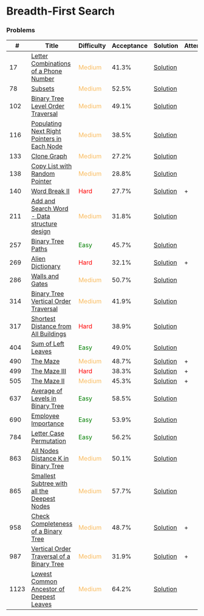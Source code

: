 Breadth-First Search
===

### Problems
| #   | Title    |   Difficulty | Acceptance | Solution  | Attention |
| --- | --- | --- | --- | --- | --- |
| 17 | [Letter Combinations of a Phone Number](https://leetcode.com/problems/letter-combinations-of-a-phone-number/) | <span style="color:#FABC60">Medium</span>   | 41.3% |[Solution](../problems/17.md)||
| 78 | [Subsets](https://leetcode.com/problems/subsets/) | <span style="color:#FABC60">Medium</span> | 52.5% |[Solution](../problems/78.md)||
| 102 | [Binary Tree Level Order Traversal](https://leetcode.com/problems/binary-tree-level-order-traversal/) | <span style="color:#FABC60">Medium</span> | 49.1% |[Solution](../problems/149.md)
| 116 | [Populating Next Right Pointers in Each Node](https://leetcode.com/problems/populating-next-right-pointers-in-each-node/) | <span style="color:#FABC60">Medium</span>| 38.5% |[Solution](../problems/116.md)||
| 133 | [Clone Graph](https://leetcode.com/problems/clone-graph/) | <span style="color:#FABC60">Medium</span> | 27.2% |[Solution](../problems/133.md)||
| 138 |[Copy List with Random Pointer](https://leetcode.com/problems/copy-list-with-random-pointer/) | <span style="color:#FABC60">Medium</span> | 28.8% |[Solution](../problems/138.md) | | 
| 140 | [Word Break II](https://leetcode.com/problems/word-break-ii) | <span style="color:red">Hard</span> | 27.7% |[Solution](../problems/140.md)| + |
| 211 |[Add and Search Word - Data structure design](https://leetcode.com/problems/add-and-search-word-data-structure-design/) | <span style="color:#FABC60">Medium</span> | 31.8% |[Solution](../problems/211.md) | | 
| 257  | [Binary Tree Paths](https://leetcode.com/problems/binary-tree-paths/) | <span style="color:green">Easy</span> | 45.7%	|[Solution](../problems/257.md)|
| 269 | [Alien Dictionary](https://leetcode.com/problems/alien-dictionary) | <span style="color:red">Hard</span> | 32.1% |[Solution](../problems/269.md) | + |
| 286 | [Walls and Gates](https://leetcode.com/problems/walls-and-gates/) | <span style="color:#FABC60">Medium</span> | 50.7% |[Solution](../problems/286.md) | |
| 314 |[Binary Tree Vertical Order Traversal](https://leetcode.com/problems/binary-tree-vertical-order-traversal/) | <span style="color:#FABC60">Medium</span> | 41.9% |[Solution](../problems/314.md) | |
| 317 | [Shortest Distance from All Buildings](https://leetcode.com/problems/shortest-distance-from-all-buildings/) | <span style="color:red">Hard</span> | 38.9% |[Solution](../problems/317.md) | | 
| 404 | [Sum of Left Leaves](https://leetcode.com/problems/sum-of-left-leaves/) | <span style="color:green">Easy</span> | 49.0% | [Solution](../problems/404.md)| |
| 490 | [The Maze](https://leetcode.com/problems/the-maze) | <span style="color:#FABC60">Medium</span> | 48.7% |[Solution](../problems/490.md) | + |
| 499 | [The Maze III](https://leetcode.com/problems/the-maze-iii) | <span style="color:red">Hard</span> | 38.3% |[Solution](../problems/499.md) | + | 
| 505 | [The Maze II](https://leetcode.com/problems/the-maze-ii) | <span style="color:#FABC60">Medium</span> | 45.3% |[Solution](../problems/505.md) | + |
| 637  | [Average of Levels in Binary Tree](https://leetcode.com/problems/average-of-levels-in-binary-tree/) | <span style="color:green">Easy</span> | 58.5% |[Solution](../problems/637.md)| |
| 690 | [Employee Importance](https://leetcode.com/problems/employee-importance/) | <span style="color:green">Easy</span> | 53.9% |[Solution](../problems/690.md)||
| 784  | [Letter Case Permutation](https://leetcode.com/problems/letter-case-permutation/) | <span style="color:green">Easy</span> | 56.2% | [Solution](../problems/784.md)| |
| 863 |[All Nodes Distance K in Binary Tree](https://leetcode.com/problems/all-nodes-distance-k-in-binary-tree/) | <span style="color:#FABC60">Medium</span> | 50.1% |[Solution](../problems/863.md) ||
| 865 | [Smallest Subtree with all the Deepest Nodes](https://leetcode.com/problems/smallest-subtree-with-all-the-deepest-nodes/) | <span style="color:#FABC60">Medium</span> | 57.7% |[Solution](../problems/865.md) ||
| 958 |[Check Completeness of a Binary Tree](https://leetcode.com/problems/check-completeness-of-a-binary-tree/) | <span style="color:#FABC60">Medium</span> | 48.7% |[Solution](../problems/958.md) | + |
| 987 | [Vertical Order Traversal of a Binary Tree](https://leetcode.com/problems/vertical-order-traversal-of-a-binary-tree/) | <span style="color:#FABC60">Medium</span> | 31.9% |[Solution](../problems/987.md)| + |
| 1123 | [Lowest Common Ancestor of Deepest Leaves](https://leetcode.com/problems/lowest-common-ancestor-of-deepest-leaves) | <span style="color:#FABC60">Medium</span> | 64.2% |[Solution](../problems/1123.md) | |